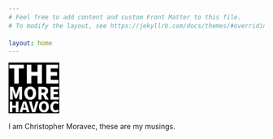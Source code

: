 ```yaml
---
# Feel free to add content and custom Front Matter to this file.
# To modify the layout, see https://jekyllrb.com/docs/themes/#overriding-theme-defaults

layout: home
---
```


<img src="assets/images/logo.png" style="width:100px;">

I am Christopher Moravec, these are my musings.